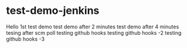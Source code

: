 # test-demo-jenkins
Hello 1st test demo
test demo after 2 minutes
test demo after 4 minutes
tesing after scm poll
testing github hooks
testing github hooks -2
testing github hooks -3
